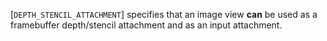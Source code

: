 [`DEPTH_STENCIL_ATTACHMENT`] specifies that an
image view  **can**  be used as a framebuffer depth/stencil attachment and as
an input attachment.